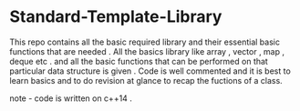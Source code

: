 # Standard-Template-Library
This repo contains all the basic required library and their essential basic functions that are needed . All the basics library like array , vector , map , deque etc . and all the basic functions that can be performed on that particular data structure is given . Code  is well commented and it is best to learn basics and to do revision at glance to recap the fuctions of a class.
 
note - code is written on c++14 .
